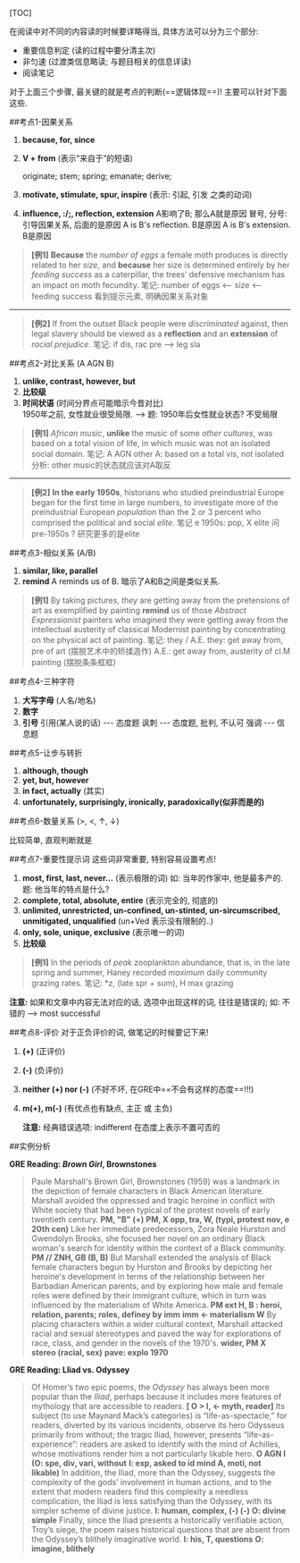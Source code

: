 [TOC]

在阅读中对不同的内容读的时候要详略得当, 具体方法可以分为三个部分:

* 重要信息判定 (读的过程中要分清主次)
* 非匀速 (过渡类信息略读; 与题目相关的信息详读)
* 阅读笔记

对于上面三个步骤, 最关键的就是考点的判断(==逻辑体现==)! 主要可以针对下面这些.

##考点1-因果关系
1. **because, for, since**

2. **V + from** (表示“来自于”的短语) 
    
    originate; stem; spring; emanate; derive;
    
3. **motivate, stimulate, spur, inspire** (表示: 引起, 引发 之类的动词)

4. **influence, :/;, reflection, extension** 
    A影响了B; 那么A就是原因 
    冒号, 分号: 引导因果关系, 后面的是原因 
    A is B's reflection. B是原因 
    A is B's extension. B是原因    

>**[例1]** **Because** the _number of eggs_ a female moth produces is directly related to her _size_, and **because** her size is determined entirely by her _feeding success_ as a caterpillar, the trees’ defensive mechanism has an impact on moth fecundity.
>笔记:
>number of eggs <-- size <-- feeding success
>看到提示元素, 明确因果关系对象
>
-------
>
>**[例2]** If from the outset Black people were _discriminated_ against, then legal slavery should be viewed as a **reflection** and an **extension** of _racial prejudice_.
>笔记:
>if dis, rac pre --> leg sla


##考点2-对比关系 (A AGN B)
1. **unlike, contrast, however, but**
2. **比较级**
3. **时间状语** (时间分界点可能暗示今昔对比)    
    1950年之前, 女性就业很受局限. --> 题: 1950年后女性就业状态? 不受局限
    
> **[例1]** _African music_, **unlike** the music of some _other cultures_, was based on a total vision of life, in which music was not an isolated social domain.
> 笔记:
> A AGN other
> A: based on a total vis, not isolated
> 分析: other music的状态就应该对A取反
>
-------
>
>**[例2]** **In the early 1950s**, historians who studied preindustrial Europe began for the first time in large numbers, to investigate more of the preindustrial European _population_ than the 2 or 3 percent who comprised the political and social _elite_.
>笔记
>e 1950s: pop, X elite
>问 pre-1950s ? 研究更多的是elite

##考点3-相似关系 (A/B)
1. **similar, like, parallel** 
2. **remind**
    A reminds us of B. 暗示了A和B之间是类似关系.

> **[例1]** By taking pictures, _they_ are getting away from the pretensions of art as exemplified by painting **remind** us of those _Abstract Expressionist_ painters who imagined they were getting away from the intellectual austerity of classical Modernist painting by concentrating on the physical act of painting.
> 笔记:
> they / A.E.
> they: get away from, pre of art (摆脱艺术中的矫揉造作)
> A.E.: get away from, austerity of cl.M painting (摆脱条条框框)

##考点4-三种字符
1. **大写字母** (人名/地名)
2. **数字**
3. **引号**
    引用(某人说的话) --- 态度题 
    讽刺 --- 态度题, 批判, 不认可
    强调 --- 信息题

##考点5-让步与转折
1. **although, though**
2. **yet, but, however**
3. **in fact, actually** (其实)
4. **unfortunately, surprisingly, ironically, paradoxically(似非而是的)**

##考点6-数量关系 (>, <, ↑, ↓)

比较简单, 直观判断就是


##考点7-重要性提示词
这些词非常重要, 特别容易设置考点!

1. **most, first, last, never...** (表示极限的词) 
    如: 当年的作家中, 他是最多产的. 题: 他当年的特点是什么?
2. **complete, total, absolute, entire** (表示完全的, 彻底的)
3. **unlimited, unrestricted, un-confined, un-stinted, un-sircumscribed, unmitigated, unqualified** (un+Ved 表示没有限制的..)
4. **only, sole, unique, exclusive** (表示唯一的词)
5. **比较级**

> **[例1]** In the periods of _peak_ zooplankton abundance, that is, in the late spring and summer, Haney recorded _maximum_ daily community grazing rates.
> 笔记: 
> *z, (late spr + sum), H max grazing

**注意:**
如果和文章中内容无法对应的话, 选项中出现这样的词, 往往是错误的;
如: 不错的 --> most successful

##考点8-评价
对于正负评价的词, 做笔记的时候要记下来!

1. **(+)** (正评价)
2. **(-)** (负评价)
3. **neither (+) nor (-)** (不好不坏, 在GRE中==不会有这样的态度==!!!)
4. **m(+), m(-)** (有优点也有缺点, 主正 或 主负)

    **注意:** 
    经典错误选项:
    indifferent 在态度上表示不置可否的

##实例分析

**GRE Reading: *Brown Girl*, Brownstones**
> Paule Marshall's Brown Girl, Brownstones (1959) was a landmark in the depiction of female characters in Black American literature.
> Marshall avoided the oppressed and tragic heroine in conflict with White society that had been typical of the protest novels of early twentieth century.
> **PM, "B" (+)**
> **PM, X opp, tra, W, (typi, protest nov, e 20th cen)**
> Like her immediate predecessors, Zora Neale Hurston and Gwendolyn Brooks, she focused her novel on an ordinary Black woman's search for identity within the context of a Black community.
> **PM // ZNH, GB (B, B)**
> But Marshall extended the analysis of Black female characters begun by Hurston and Brooks by depicting her heroine's development in terms of the relationship between her Barbadian American parents, and by exploring how male and female roles were defined by their immigrant culture, which in turn was influenced by the materialism of White America.
> **PM ext H, B : heroi, relation, parents; roles, definey by imm** 
> **imm ← materialism W**
> By placing characters within a wider cultural context, Marshall attacked racial and sexual stereotypes and paved the way for explorations of race, class, and gender in the novels of the 1970's.
> **wider, PM X stereo (racial, sex)**
> **pave: explo 1970**

**GRE Reading: Lliad vs. Odyssey**
> Of Homer’s two epic poems, the *Odyssey* has always been more popular than the *Iliad*, perhaps because it includes more features of mythology that are accessible to readers.
> **[ O > I, ← myth, reader]**
> Its subject (to use Maynard Mack’s categories) is “life-as-spectacle,” for readers, diverted by its various incidents, observe its hero Odysseus primarily from without; the tragic Iliad, however, presents “life-as-experience”: readers are asked to identify with the mind of Achilles, whose motivations render him a not particularly likable hero.
> **O AGN I**
> **(O: spe, div, vari,        without**
> **I: exp, asked to id      mind A, moti, not likable)**
> In addition, the Iliad, more than the Odyssey, suggests the complexity of the gods’ involvement in human actions, and to the extent that modern readers find this complexity a needless complication, the Iliad is less satisfying than the Odyssey, with its simpler scheme of divine justice.
> **I: human,                   complex, (-) (-)**
> **O: divine                    simple**
> Finally, since the Iliad presents a historically verifiable action, Troy’s siege, the poem raises historical questions that are absent from the Odyssey’s blithely imaginative world.
> **I: his, T, questions**
> **O: imagine, blithely**